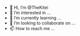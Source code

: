 - 👋 Hi, I’m @TheKitei
- 👀 I’m interested in ...
- 🌱 I’m currently learning ...
- 💞️ I’m looking to collaborate on ...
- 📫 How to reach me ...

<!---
TheKitei/TheKitei is a ✨ special ✨ repository because its `README.md` (this file) appears on your GitHub profile.
You can click the Preview link to take a look at your changes.
--->
